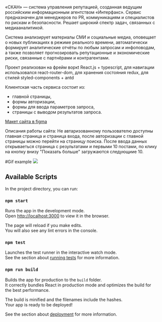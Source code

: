 «СКАН» — система управления репутацией, созданная ведущим российским информационным агентством «Интерфакс». Сервис предназначен для менеджеров по PR, коммуникациям и специалистов по рискам и безопасности. Решает широкий спектр задач, связанных с медиааналитикой.

Система анализирует материалы СМИ и социальные медиа, оповещает о новых публикациях в режиме реального времени, автоматически формирует аналитические отчёты по любым запросам и инфоповодам, а также позволяет прогнозировать репутационные и экономические риски, связанные с партнёрами и контрагентами.

Проект реализован на фрейм воркt React.js + typescript, для навигации использовался react-router-dom, для хранения состояния redux, для стилей styled-components + antd

Клиентская часть сервиса состоит из:

- главной страницы,
- формы авторизации,
- формы для ввода параметров запроса,
- страницы с выводом результатов запроса.

[Макет сайта в figma](https://www.figma.com/file/u3MOjzYnTnirz712GrLbFv/%D0%9C%D0%B0%D0%BA%D0%B5%D1%82-%D0%A1%D0%9A%D0%90%D0%9D?node-id=0-1&t=Cy1BF6b76dS4G8er-0)

Описания работы сайта:
Не автаризованному пользователю доступны главная страница и страница входа, после авторизации с главной страницы можно перейти на страницу поиска.
После ввода данных открываеться страница с результатами и первыми 10 постами, по клику на кнопку внизу "Показать больше" загружаются следующиие 10.

#Gif example
![](https://github.com/Baranov-Dmitry/service--scan/blob/master/AnimationExample.gif)

## Available Scripts

In the project directory, you can run:

### `npm start`

Runs the app in the development mode.\
Open [http://localhost:3000](http://localhost:3000) to view it in the browser.

The page will reload if you make edits.\
You will also see any lint errors in the console.

### `npm test`

Launches the test runner in the interactive watch mode.\
See the section about [running tests](https://facebook.github.io/create-react-app/docs/running-tests) for more information.

### `npm run build`

Builds the app for production to the `build` folder.\
It correctly bundles React in production mode and optimizes the build for the best performance.

The build is minified and the filenames include the hashes.\
Your app is ready to be deployed!

See the section about [deployment](https://facebook.github.io/create-react-app/docs/deployment) for more information.
